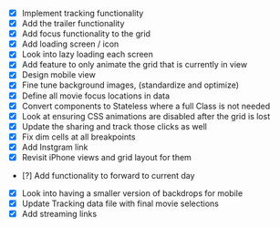 - [X] Implement tracking functionality
- [X] Add the trailer functionality
- [X] Add focus functionality to the grid
- [X] Add loading screen / icon
- [X] Look into lazy loading each screen
- [X] Add feature to only animate the grid that is currently in view
- [X] Design mobile view
- [X] Fine tune background images, (standardize and optimize)
- [X] Define all movie focus locations in data
- [X] Convert components to Stateless where a full Class is not needed
- [X] Look at ensuring CSS animations are disabled after the grid is lost
- [X] Update the sharing and track those clicks as well
- [X] Fix dim cells at all breakpoints
- [X] Add Instgram link
- [X] Revisit iPhone views and grid layout for them
- [?] Add functionality to forward to current day
- [X] Look into having a smaller version of backdrops for mobile
- [X] Update Tracking data file with final movie selections
- [X] Add streaming links
